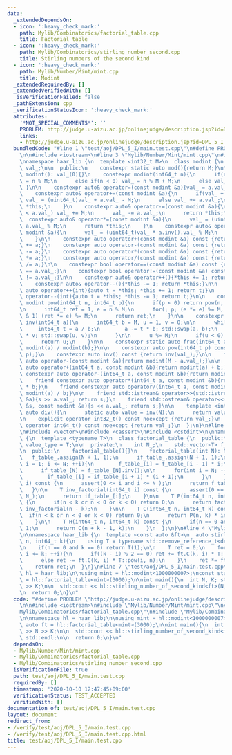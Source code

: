 ```yaml
---
data:
  _extendedDependsOn:
  - icon: ':heavy_check_mark:'
    path: Mylib/Combinatorics/factorial_table.cpp
    title: Factorial table
  - icon: ':heavy_check_mark:'
    path: Mylib/Combinatorics/stirling_number_second.cpp
    title: Stirling numbers of the second kind
  - icon: ':heavy_check_mark:'
    path: Mylib/Number/Mint/mint.cpp
    title: Modint
  _extendedRequiredBy: []
  _extendedVerifiedWith: []
  _isVerificationFailed: false
  _pathExtension: cpp
  _verificationStatusIcon: ':heavy_check_mark:'
  attributes:
    '*NOT_SPECIAL_COMMENTS*': ''
    PROBLEM: http://judge.u-aizu.ac.jp/onlinejudge/description.jsp?id=DPL_5_I
    links:
    - http://judge.u-aizu.ac.jp/onlinejudge/description.jsp?id=DPL_5_I
  bundledCode: "#line 1 \"test/aoj/DPL_5_I/main.test.cpp\"\n#define PROBLEM \"http://judge.u-aizu.ac.jp/onlinejudge/description.jsp?id=DPL_5_I\"\
    \n\n#include <iostream>\n#line 3 \"Mylib/Number/Mint/mint.cpp\"\n#include <utility>\n\
    \nnamespace haar_lib {\n  template <int32_t M>\n  class modint {\n    uint32_t\
    \ val_;\n\n  public:\n    constexpr static auto mod(){return M;}\n\n    constexpr\
    \ modint(): val_(0){}\n    constexpr modint(int64_t n){\n      if(n >= M) val_\
    \ = n % M;\n      else if(n < 0) val_ = n % M + M;\n      else val_ = n;\n   \
    \ }\n\n    constexpr auto& operator=(const modint &a){val_ = a.val_; return *this;}\n\
    \    constexpr auto& operator+=(const modint &a){\n      if(val_ + a.val_ >= M)\
    \ val_ = (uint64_t)val_ + a.val_ - M;\n      else val_ += a.val_;\n      return\
    \ *this;\n    }\n    constexpr auto& operator-=(const modint &a){\n      if(val_\
    \ < a.val_) val_ += M;\n      val_ -= a.val_;\n      return *this;\n    }\n  \
    \  constexpr auto& operator*=(const modint &a){\n      val_ = (uint64_t)val_ *\
    \ a.val_ % M;\n      return *this;\n    }\n    constexpr auto& operator/=(const\
    \ modint &a){\n      val_ = (uint64_t)val_ * a.inv().val_ % M;\n      return *this;\n\
    \    }\n\n    constexpr auto operator+(const modint &a) const {return modint(*this)\
    \ += a;}\n    constexpr auto operator-(const modint &a) const {return modint(*this)\
    \ -= a;}\n    constexpr auto operator*(const modint &a) const {return modint(*this)\
    \ *= a;}\n    constexpr auto operator/(const modint &a) const {return modint(*this)\
    \ /= a;}\n\n    constexpr bool operator==(const modint &a) const {return val_\
    \ == a.val_;}\n    constexpr bool operator!=(const modint &a) const {return val_\
    \ != a.val_;}\n\n    constexpr auto& operator++(){*this += 1; return *this;}\n\
    \    constexpr auto& operator--(){*this -= 1; return *this;}\n\n    constexpr\
    \ auto operator++(int){auto t = *this; *this += 1; return t;}\n    constexpr auto\
    \ operator--(int){auto t = *this; *this -= 1; return t;}\n\n    constexpr static\
    \ modint pow(int64_t n, int64_t p){\n      if(p < 0) return pow(n, -p).inv();\n\
    \n      int64_t ret = 1, e = n % M;\n      for(; p; (e *= e) %= M, p >>= 1) if(p\
    \ & 1) (ret *= e) %= M;\n      return ret;\n    }\n\n    constexpr static modint\
    \ inv(int64_t a){\n      int64_t b = M, u = 1, v = 0;\n\n      while(b){\n   \
    \     int64_t t = a / b;\n        a -= t * b; std::swap(a, b);\n        u -= t\
    \ * v; std::swap(u, v);\n      }\n\n      u %= M;\n      if(u < 0) u += M;\n\n\
    \      return u;\n    }\n\n    constexpr static auto frac(int64_t a, int64_t b){return\
    \ modint(a) / modint(b);}\n\n    constexpr auto pow(int64_t p) const {return pow(val_,\
    \ p);}\n    constexpr auto inv() const {return inv(val_);}\n\n    friend constexpr\
    \ auto operator-(const modint &a){return modint(M - a.val_);}\n\n    friend constexpr\
    \ auto operator+(int64_t a, const modint &b){return modint(a) + b;}\n    friend\
    \ constexpr auto operator-(int64_t a, const modint &b){return modint(a) - b;}\n\
    \    friend constexpr auto operator*(int64_t a, const modint &b){return modint(a)\
    \ * b;}\n    friend constexpr auto operator/(int64_t a, const modint &b){return\
    \ modint(a) / b;}\n\n    friend std::istream& operator>>(std::istream &s, modint\
    \ &a){s >> a.val_; return s;}\n    friend std::ostream& operator<<(std::ostream\
    \ &s, const modint &a){s << a.val_; return s;}\n\n    template <int N>\n    static\
    \ auto div(){\n      static auto value = inv(N);\n      return value;\n    }\n\
    \n    explicit operator int32_t() const noexcept {return val_;}\n    explicit\
    \ operator int64_t() const noexcept {return val_;}\n  };\n}\n#line 2 \"Mylib/Combinatorics/factorial_table.cpp\"\
    \n#include <vector>\n#include <cassert>\n#include <cstdint>\n\nnamespace haar_lib\
    \ {\n  template <typename T>\n  class factorial_table {\n  public:\n    using\
    \ value_type = T;\n\n  private:\n    int N_;\n    std::vector<T> f_table_, if_table_;\n\
    \n  public:\n    factorial_table(){}\n    factorial_table(int N): N_(N){\n   \
    \   f_table_.assign(N + 1, 1);\n      if_table_.assign(N + 1, 1);\n\n      for(int\
    \ i = 1; i <= N; ++i){\n        f_table_[i] = f_table_[i - 1] * i;\n      }\n\n\
    \      if_table_[N] = f_table_[N].inv();\n\n      for(int i = N; --i >= 0;){\n\
    \        if_table_[i] = if_table_[i + 1] * (i + 1);\n      }\n    }\n\n    T factorial(int64_t\
    \ i) const {\n      assert(0 <= i and i <= N_);\n      return f_table_[i];\n \
    \   }\n\n    T inv_factorial(int64_t i) const {\n      assert(0 <= i and i <=\
    \ N_);\n      return if_table_[i];\n    }\n\n    T P(int64_t n, int64_t k) const\
    \ {\n      if(n < k or n < 0 or k < 0) return 0;\n      return factorial(n) *\
    \ inv_factorial(n - k);\n    }\n\n    T C(int64_t n, int64_t k) const {\n    \
    \  if(n < k or n < 0 or k < 0) return 0;\n      return P(n, k) * inv_factorial(k);\n\
    \    }\n\n    T H(int64_t n, int64_t k) const {\n      if(n == 0 and k == 0) return\
    \ 1;\n      return C(n + k - 1, k);\n    }\n  };\n}\n#line 4 \"Mylib/Combinatorics/stirling_number_second.cpp\"\
    \n\nnamespace haar_lib {\n  template <const auto &ft>\n  auto stirling_number_of_second_kind(int64_t\
    \ n, int64_t k){\n    using T = typename std::remove_reference_t<decltype(ft)>::value_type;\n\
    \n    if(n == 0 and k == 0) return T(1);\n\n    T ret = 0;\n    for(int i = 1;\
    \ i <= k; ++i){\n      if((k - i) % 2 == 0) ret += ft.C(k, i) * T::pow(i, n);\n\
    \      else ret -= ft.C(k, i) * T::pow(i, n);\n    }\n    ret *= ft.inv_factorial(k);\n\
    \    return ret;\n  }\n}\n#line 7 \"test/aoj/DPL_5_I/main.test.cpp\"\n\nnamespace\
    \ hl = haar_lib;\n\nusing mint = hl::modint<1000000007>;\nconst static auto ft\
    \ = hl::factorial_table<mint>(3000);\n\nint main(){\n  int N, K; std::cin >> N\
    \ >> K;\n\n  std::cout << hl::stirling_number_of_second_kind<ft>(N, K) << std::endl;\n\
    \n  return 0;\n}\n"
  code: "#define PROBLEM \"http://judge.u-aizu.ac.jp/onlinejudge/description.jsp?id=DPL_5_I\"\
    \n\n#include <iostream>\n#include \"Mylib/Number/Mint/mint.cpp\"\n#include \"\
    Mylib/Combinatorics/factorial_table.cpp\"\n#include \"Mylib/Combinatorics/stirling_number_second.cpp\"\
    \n\nnamespace hl = haar_lib;\n\nusing mint = hl::modint<1000000007>;\nconst static\
    \ auto ft = hl::factorial_table<mint>(3000);\n\nint main(){\n  int N, K; std::cin\
    \ >> N >> K;\n\n  std::cout << hl::stirling_number_of_second_kind<ft>(N, K) <<\
    \ std::endl;\n\n  return 0;\n}\n"
  dependsOn:
  - Mylib/Number/Mint/mint.cpp
  - Mylib/Combinatorics/factorial_table.cpp
  - Mylib/Combinatorics/stirling_number_second.cpp
  isVerificationFile: true
  path: test/aoj/DPL_5_I/main.test.cpp
  requiredBy: []
  timestamp: '2020-10-10 12:47:45+09:00'
  verificationStatus: TEST_ACCEPTED
  verifiedWith: []
documentation_of: test/aoj/DPL_5_I/main.test.cpp
layout: document
redirect_from:
- /verify/test/aoj/DPL_5_I/main.test.cpp
- /verify/test/aoj/DPL_5_I/main.test.cpp.html
title: test/aoj/DPL_5_I/main.test.cpp
---
```

